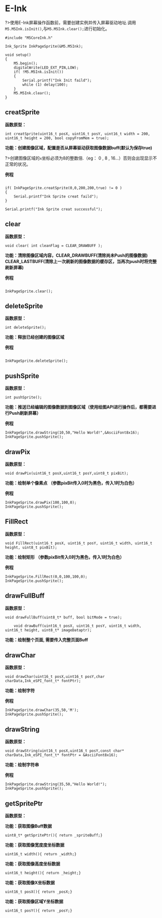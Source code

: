 # E-Ink

?>使用E-Ink屏幕操作函数前，需要创建实例并传入屏幕驱动地址.调用`M5.M5Ink.isInit()`,与`M5.M5Ink.clear();`进行初始化。

```
#include "M5CoreInk.h"

Ink_Sprite InkPageSprite(&M5.M5Ink);

void setup()
{
    M5.begin();
    digitalWrite(LED_EXT_PIN,LOW);
    if( !M5.M5Ink.isInit())
    {
        Serial.printf("Ink Init faild");
        while (1) delay(100);   
    }
    M5.M5Ink.clear();
}
```

## creatSprite

**函数原型：**

`int creatSprite(uint16_t posX,
                 uint16_t posY,
                 uint16_t width = 200,
                 uint16_t height = 200,
                 bool copyFromMem = true);
`

**功能：创建图像区域，配置是否从屏幕驱动获取图像数据buff(默认为保存true)**

?>创建图像区域的`x`坐标必须为8的整数倍.（eg： 0 , 8 , 16...）否则会出现显示不正常的状况。

**例程**

```arduino

if( InkPageSprite.creatSprite(0,0,200,200,true) != 0 )
{
    Serial.printf"Ink Sprite creat faild");
}

Serial.printf("Ink Sprite creat successful");

```

## clear

**函数原型：**

`void clear( int cleanFlag = CLEAR_DRAWBUFF );`

**功能：清除图像区域内容，CLEAR_DRAWBUFF(清除尚未Push的图像数据) CLEAR_LASTBUFF(清除上一次刷新的图像数据的缓存区，当再次push时将完整刷新屏幕)**


**例程**

```arduino

InkPageSprite.clear();

```


## deleteSprite

**函数原型：**

`int deleteSprite();`

**功能：释放已经创建的图像区域**

**例程**

```arduino

InkPageSprite.deleteSprite();

```

## pushSprite

**函数原型：**

`int pushSprite();`

**功能：推送已经编辑的图像数据到图像区域（使用绘图API进行操作后，都需要进行Push刷新屏幕）**

**例程**

```arduino
InkPageSprite.drawString(10,50,"Hello World!",&AsciiFont8x16);
InkPageSprite.pushSprite();
```

## drawPix

**函数原型：**

`void drawPix(uint16_t posX,uint16_t posY,uint8_t pixBit);`

**功能：绘制单个像素点 （参数pixBit传入0时为黑色，传入1时为白色）**

**例程**

```arduino
InkPageSprite.drawPix(100,100,0);
InkPageSprite.pushSprite();
```


## FillRect

**函数原型：**

`void FillRect(uint16_t posX,
               uint16_t posY,
               uint16_t width,
               uint16_t height,
               uint8_t pixBit);`

**功能：绘制矩形 （参数pixBit传入0时为黑色，传入1时为白色）**

**例程**

```arduino
InkPageSprite.FillRect(0,0,100,100,0);
InkPageSprite.pushSprite();
```


## drawFullBuff

**函数原型：**

`void drawFullBuff(uint8_t* buff, bool bitMode = true);`

`    void drawBuff(uint16_t posX,
                  uint16_t posY,
                  uint16_t width,
                  uint16_t height,
                  uint8_t* imageDataptr);`


**功能：绘制整个页面, 需要传入完整页面Buff**


## drawChar

**函数原型：**

`void drawChar(uint16_t posX,uint16_t posY,char charData,Ink_eSPI_font_t* fontPtr);`


**功能：绘制字符**

**例程**

```arduino
InkPageSprite.drawChar(35,50,'M');
InkPageSprite.pushSprite();
```

## drawString

**函数原型：**

`void drawString(uint16_t posX,uint16_t posY,const char* charData,Ink_eSPI_font_t* fontPtr = &AsciiFont8x16);`


**功能：绘制字符串**

**例程**

```arduino
InkPageSprite.drawString(35,50,"Hello World!");
InkPageSprite.pushSprite();
```

## getSpritePtr

**函数原型：**

**功能：获取图像Buff数据**

`uint8_t* getSpritePtr(){ return _spriteBuff;}`

**功能：获取图像宽度度坐标数据**

`uint16_t width(){ return _width;}`

**功能：获取图像高度坐标数据**

`uint16_t height(){ return _height;}`

**功能：获取图像X坐标数据**

`uint16_t posX(){ return _posX;}`

**功能：获取图像区域Y坐标数据**

`uint16_t posY(){ return _posY;}`

